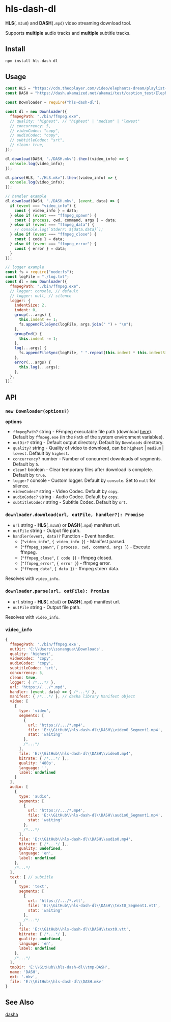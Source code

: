 # hls-dash-dl

**HLS**(`.m3u8`) and **DASH**(`.mpd`) video streaming download tool.

Supports **multiple** audio tracks and **multiple** subtitle tracks.

## Install

```bash
npm install hls-dash-dl
```

## Usage

```javascript
const HLS = "https://cdn.theoplayer.com/video/elephants-dream/playlist-single-audio.m3u8";
const DASH = "https://dash.akamaized.net/akamai/test/caption_test/ElephantsDream/elephants_dream_480p_heaac5_1_https.mpd";

const Downloader = require("hls-dash-dl");

const dl = new Downloader({
  ffmpegPath: "./bin/ffmpeg.exe",
  // quality: "highest", // "highest" | "medium" | "lowest"
  // concurrency: 5,
  // videoCodec: "copy",
  // audioCodec: "copy",
  // subtitleCodec: "srt",
  // clean: true,
});

dl.download(DASH, "./DASH.mkv").then((video_info) => {
  console.log(video_info);
});

dl.parse(HLS, "./HLS.mkv").then((video_info) => {
  console.log(video_info);
});
```

```javascript
// handler example
dl.download(DASH, "./DASH.mkv", (event, data) => {
  if (event === "video_info") {
    const { video_info } = data;
  } else if (event === "ffmpeg_spawn") {
    const { process, cwd, command, args } = data;
  } else if (event === "ffmpeg_data") {
    // console.log(`Stderr: ${data.data}`);
  } else if (event === "ffmpeg_close") {
    const { code } = data;
  } else if (event === "ffmpeg_error") {
    const { error } = data;
  }
});
```

```javascript
// logger example
const fs = require("node:fs");
const logFile = "./log.txt";
const dl = new Downloader({
  ffmpegPath: "./bin/ffmpeg.exe",
  // logger: console, // default
  // logger: null, // silence
  logger: {
    indentSize: 2,
    indent: 0,
    group(...args) {
      this.indent += 1;
      fs.appendFileSync(logFile, args.join(" ") + "\n");
    },
    groupEnd() {
      this.indent -= 1;
    },
    log(...args) {
      fs.appendFileSync(logFile, " ".repeat(this.indent * this.indentSize) + args.join(" ") + "\n");
    },
    error(...args) {
      this.log(...args);
    },
  },
});
```

## API

### `new Downloader(options?)`

**options**

- `ffmpegPath?` string - FFmpeg executable file path (download [here](https://ffmpeg.org/download.html)). Default by `ffmpeg.exe` (in the `Path` of the system environment variables).
- `outDir?` string - Default output directory. Default by `Downloads` directory.
- `quality?` string - Quality of video to download, can be `highest` | `medium` | `lowest`. Default by `highest`.
- `concurrency?` number - Number of concurrent downloads of segments. Default by `5`.
- `clean?` boolean - Clear temporary files after download is complete. Default by `true`.
- `logger?` console - Custom logger. Default by `console`. Set to `null` for silence.
- `videoCodec?` string - Video Codec. Default by `copy`.
- `audioCodec?` string - Audio Codec. Default by `copy`.
- `subtitleCodec?` string - Subtitle Codec. Default by `srt`.

### `downloader.download(url, outFile, handler?): Promise`

- `url` string - **HLS**(`.m3u8`) or **DASH**(`.mpd`) manifest url.
- `outFile` string - Output file path.
- `handler(event, data)?` Function - Event handler.
  - (`"video_info"`, `{ video_info }`) - Manifest parsed.
  - (`"ffmpeg_spawn"`, `{ process, cwd, command, args }`) - Execute ffmpeg.
  - (`"ffmpeg_close"`, `{ code }`) - ffmpeg closed.
  - (`"ffmpeg_error"`, `{ error }`) - ffmpeg error.
  - (`"ffmpeg_data"`, `{ data }`) - ffmpeg stderr data.

Resolves with `video_info`.

### `downloader.parse(url, outFile): Promise`

- `url` string - **HLS**(`.m3u8`) or **DASH**(`.mpd`) manifest url.
- `outFile` string - Output file path.

Resolves with `video_info`.

### `video_info`

```javascript
{
  ffmpegPath: './bin/ffmpeg.exe',
  outDir: 'C:\\Users\\ssnangua\\Downloads',
  quality: 'highest',
  videoCodec: 'copy',
  audioCodec: 'copy',
  subtitleCodec: 'srt',
  concurrency: 5,
  clean: true,
  logger: { /*...*/ },
  url: 'https://.../*.mpd',
  handler: (event, data) => { /*...*/ },
  manifest: { /*...*/ }, // dasha library Manifest object
  video: [
    {
      type: 'video',
      segments: [
        {
          url: 'https://.../*.mp4',
          file: 'E:\\GitHub\\hls-dash-dl\\DASH\\video0_Segment1.mp4',
          stat: 'waiting'
        },
        /*...*/
      ],
      file: 'E:\\GitHub\\hls-dash-dl\\DASH\\video0.mp4',
      bitrate: { /*...*/ },,
      quality: '480p',
      language: '',
      label: undefined
    }
  ],
  audio: [
    {
      type: 'audio',
      segments: [
        {
          url: 'https://.../*.mp4',
          file: 'E:\\GitHub\\hls-dash-dl\\DASH\\audio0_Segment1.mp4',
          stat: 'waiting'
        },
        /*...*/
      ],
      file: 'E:\\GitHub\\hls-dash-dl\\DASH\\audio0.mp4',
      bitrate: { /*...*/ },,
      quality: undefined,
      language: 'en',
      label: undefined
    },
    /*...*/
  ],
  text: [ // subtitle
    {
      type: 'text',
      segments: [
        {
          url: 'https://.../*.vtt',
          file: 'E:\\GitHub\\hls-dash-dl\\DASH\\text0_Segment1.vtt',
          stat: 'waiting'
        },
        /*...*/
      ],
      file: 'E:\\GitHub\\hls-dash-dl\\DASH\\text0.vtt',
      bitrate: { /*...*/ },
      quality: undefined,
      language: 'en',
      label: undefined
    },
    /*...*/
  ],
  tmpDir: 'E:\\GitHub\\hls-dash-dl\\tmp-DASH',
  name: 'DASH',
  ext: '.mkv',
  file: 'E:\\GitHub\\hls-dash-dl\\DASH.mkv'
}
```

## See Also

[dasha](https://github.com/vitalygashkov/dasha)
